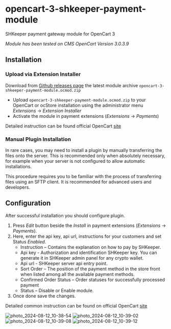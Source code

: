 # opencart-3-shkeeper-payment-module
SHKeeper payment gateway module for OpenCart 3

*Module has been tested on CMS OpenCart Version 3.0.3.9*

## Installation
### Upload via Extension Installer

Download from [Github releases page](https://github.com/vsys-host/opencart-3-shkeeper-payment-module/releases) the latest module archive `opencart-3-shkeeper-payment-module.ocmod.zip`
* Upload `opencart-3-shkeeper-payment-module.ocmod.zip` to your OpenCart or ocStore installation using the administrator menu _Extensions_ -> _Extension Installer_
* Activate the module in payment extensions (_Extensions_ -> _Payments_)

Detailed instruction can be found official OpenCart [site](https://docs.opencart.com/en-gb/extension/installer/)
### Manual Plugin Installation

In rare cases, you may need to install a plugin by manually transferring the files onto the server. This is recommended only when absolutely necessary, for example when your server is not configured to allow automatic installations.

This procedure requires you to be familiar with the process of transferring files using an SFTP client. It is recommended for advanced users and developers.

## Configuration

After successful installation you should configure plugin.
1. Press _Edit_ button beside the _Install_ in payment extensions (_Extensions_ -> _Payments_).
2. Here, enter the api key, api url, instructions for your customers and set Status _Enabled_.
    * Instruction – Contains the explanation on how to pay by SHKeeper.
    * Api key - Authorization and identification SHKeeper key. You can generate it in SHKeeper admin panel for any crypto wallet.
    * Api url - SHKeeper server api entry point.
    * Sort Order – The position of the payment method in the store front when listed among all the available payment methods.
    * Confirmed Order Status – Order statuses for successfully processed payment
    * Status – Disable or Enable module.
3. Once done save the changes.

 Detailed common instruction can be found on official OpenCart [site](https://docs.opencart.com/en-gb/extension/payment/)

![photo_2024-08-12_10-38-54](https://github.com/user-attachments/assets/a51f062a-be85-4844-b271-3957e6187eec)
![photo_2024-08-12_10-39-02](https://github.com/user-attachments/assets/321ee08a-768d-4bf2-b47a-b25a69871ab2)
![photo_2024-08-12_10-39-08](https://github.com/user-attachments/assets/38fea15e-f9e8-41e9-93bb-bb70d602b206)
![photo_2024-08-12_10-39-12](https://github.com/user-attachments/assets/4835cdeb-a449-4d6e-9e90-fa7b7c67bb29)
